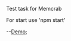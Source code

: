 Test task for Memcrab

For start use 'npm start'

--[Demo](http://campari229.github.io/Memcrab-tt/);
